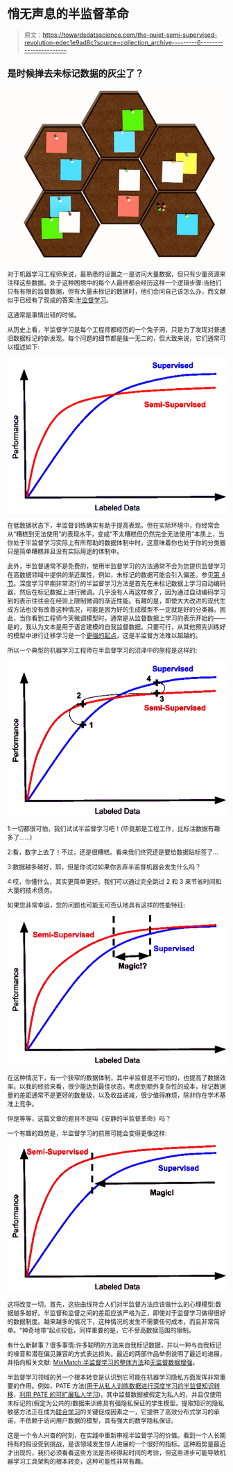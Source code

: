 # 悄无声息的半监督革命

> 原文：<https://towardsdatascience.com/the-quiet-semi-supervised-revolution-edec1e9ad8c?source=collection_archive---------6----------------------->

## 是时候掸去未标记数据的灰尘了？

![](img/cca6e5d121817e4a45b84feebeee47ff.png)

对于机器学习工程师来说，最熟悉的设置之一是访问大量数据，但只有少量资源来注释这些数据。处于这种困境中的每个人最终都会经历这样一个逻辑步骤:当他们只有有限的监督数据，但有大量未标记的数据时，他们会问自己该怎么办，而文献似乎已经有了现成的答案:[半监督学习](http://www.acad.bg/ebook/ml/MITPress-%20SemiSupervised%20Learning.pdf)。

这通常是事情出错的时候。

从历史上看，半监督学习是每个工程师都经历的一个兔子洞，只是为了发现对普通旧数据标记的新发现。每个问题的细节都是独一无二的，但大致来说，它们通常可以描述如下:

![](img/61d8df51e043eb644ce72a9a2ef9fcac.png)

在低数据状态下，半监督训练确实有助于提高表现。但在实际环境中，你经常会从“糟糕到无法使用”的表现水平，变成“不太糟糕但仍然完全无法使用”本质上，当你处于半监督学习实际上有所帮助的数据体制中时，这意味着你也处于你的分类器只是简单糟糕并且没有实际用途的体制中。

此外，半监督通常不是免费的，使用半监督学习的方法通常不会为您提供监督学习在高数据领域中提供的渐近属性，例如，未标记的数据可能会引入偏差。参见[第 4 节](http://www.acad.bg/ebook/ml/MITPress-%20SemiSupervised%20Learning.pdf)。深度学习早期非常流行的半监督学习方法是首先在未标记数据上学习自动编码器，然后在标记数据上进行微调。几乎没有人再这样做了，因为通过自动编码学习到的表示往往会在经验上限制微调的渐近性能。有趣的是，即使大大改进的现代生成方法也没有改善这种情况，可能是因为好的生成模型不一定就是好的分类器。因此，当你看到工程师今天微调模型时，通常是从监督数据上学习的表示开始的——是的，我认为文本是用于语言建模的自我监督数据。只要可行，从其他预先训练好的模型中进行迁移学习是一个[更强的起点](https://arxiv.org/abs/1804.09170)，这是半监督方法难以超越的。

所以一个典型的机器学习工程师在半监督学习的沼泽中的旅程是这样的:

![](img/e42d94426b3b95b553e60abf89cc7b4b.png)

1:一切都很可怕，我们试试半监督学习吧！(毕竟那是工程工作，比标注数据有趣多了……)

2:看，数字上去了！不过，还是很糟糕。看来我们终究还是要给数据贴标签了…

3:数据越多越好，耶，但是你试过如果你丢弃半监督机器会发生什么吗？

4:哎，你懂什么，其实更简单更好。我们可以通过完全跳过 2 和 3 来节省时间和大量的技术债务。

如果您非常幸运，您的问题也可能无可否认地具有这样的性能特征:

![](img/30a9a9cd2464ddcfecbc3a73c3af2a09.png)

在这种情况下，有一个狭窄的数据体制，其中半监督是不可怕的，也提高了数据效率。以我的经验来看，很少能达到最佳状态。考虑到额外复杂性的成本，标记数据量的差距通常不是更好的数量级，以及收益递减，很少值得麻烦，除非你在学术基准上竞争。

但是等等，这篇文章的题目不是叫《安静的半监督革命》吗？

一个有趣的趋势是，半监督学习的前景可能会变得更像这样:

![](img/7044e612a227c87c62ff80da80caea39.png)

这将改变一切。首先，这些曲线符合人们对半监督方法应该做什么的心理模型:数据越多越好。半监督和监督之间的差距应该严格为正，即使对于监督学习做得很好的数据制度。越来越多的情况下，这种情况的发生不需要任何成本，而且非常简单。“神奇地带”起点较低，同样重要的是，它不受高数据范围的限制。

有什么新鲜事？很多事情:许多聪明的方法来自我标记数据，并以一种与自我标记的噪音和潜在偏见兼容的方式表达损失。最近的两部作品举例说明了最近的进展，并指向相关文献: [MixMatch:半监督学习的整体方法](https://arxiv.org/abs/1905.02249)和[无监督数据增强](https://arxiv.org/abs/1904.12848)。

半监督学习领域的另一个根本转变是认识到它可能在机器学习隐私方面发挥非常重要的作用。例如，PATE 方法([用于从私人训练数据进行深度学习的半监督知识转移](https://arxiv.org/abs/1610.05755)，[利用 PATE 的可扩展私人学习](https://arxiv.org/abs/1802.08908))，其中监督数据被假定为私人的，并且仅使用未标记的(假定为公共的)数据来训练具有强隐私保证的学生模型。提取知识的隐私敏感方法正在成为[联合学习](https://federated.withgoogle.com/)的关键促成因素之一，它提供了高效分布式学习的承诺，不依赖于访问用户数据的模型，具有强大的数学隐私保证。

这是一个令人兴奋的时刻，在实践中重新审视半监督学习的价值。看到一个人长期持有的假设受到挑战，是该领域发生惊人进展的一个很好的指标。这种趋势是最近才出现的，我们必须看看这些方法是否经得起时间的考验，但这些进步可能导致机器学习工具架构的根本转变，这种可能性非常有趣。